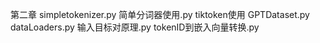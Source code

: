 第二章
simpletokenizer.py 
简单分词器使用.py
tiktoken使用
GPTDataset.py
dataLoaders.py
输入目标对原理.py
tokenID到嵌入向量转换.py
